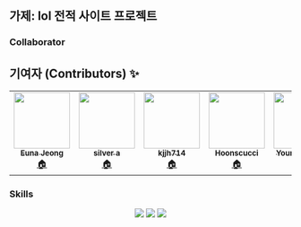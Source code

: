 ## 가제: lol 전적 사이트 프로젝트

### Collaborator
<h2>기여자 (Contributors) ✨</h2>
<table>
  <tr>
    <td align="center">
      <a href="https://github.com/SilverWithA">
        <img src="https://avatars.githubusercontent.com/u/37844020?v=4"width="100px;" alt=""/>
        <br />
        <sub>
          <b>Euna Jeong</b>
        </sub>
      </a>
      <br />
      <a href="https://github.com/beomki-kim" title="Code">🏠</a>
    </td>
    <td align="center">
      <a href="https://github.com/SilverWithA">
        <img src="https://avatars.githubusercontent.com/u/92441328?v=4"width="100px;" alt=""/>
        <br />
        <sub>
          <b>silver a</b>
        </sub>
      </a>
      <br />
      <a href="https://github.com/SilverWithA" title="Code">🏠</a>
    </td>
    <td align="center">
      <a href="https://github.com/kjjh714">
        <img src="https://avatars.githubusercontent.com/u/59947483?v=4" width="100px;" alt=""/>
        <br />
        <sub>
          <b>kjjh714</b>
        </sub>
      </a>
      <br/>
      <a href="https://github.com/kjjh714" title="Code">🏠</a>
    </td>
    <td align="center">
      <a href="https://github.com/Hoonscucci">
        <img src="https://avatars.githubusercontent.com/u/132039559?v=4"width="100px;" alt=""/>
        <br />
        <sub>
          <b>Hoonscucci</b>
        </sub>
      </a>
      <br />
      <a href="https://github.com/Hoonscucci" title="Code">🏠</a>
    </td>
    <td align="center">
      <a href="https://github.com/lee-young-jik">
        <img src="https://avatars.githubusercontent.com/u/91588673?v=4"width="100px;" alt=""/>
        <br />
        <sub>
          <b>Young JIk LEE</b>
        </sub>
      </a>
      <br />
      <a href="https://github.com/lee-young-jik" title="Code">🏠</a>
    </td>
  </tr>
</table>


### Skills

<div align="center">
	<img src="https://img.shields.io/badge/Java-007396?style=flat&logo=Java&logoColor=white" />
	<img src="https://img.shields.io/badge/HTML5-E34F26?style=flat&logo=HTML5&logoColor=white" />
	<img src="https://img.shields.io/badge/CSS3-1572B6?style=flat&logo=CSS3&logoColor=white" />
</div>
